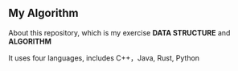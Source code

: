 ## My Algorithm



About this repository, which is my exercise **DATA STRUCTURE** and **ALGORITHM**

It uses four languages, includes C++，Java, Rust, Python





